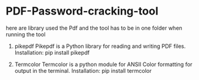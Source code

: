 # PDF-Password-cracking-tool
here are library used 
the Pdf and the tool has to be in one folder when running the tool
1. pikepdf
Pikepdf is a Python library for reading and writing PDF files.
Installation: pip install pikepdf

2. Termcolor
Termcolor is a python module for ANSII Color formatting for output in the terminal.
Installation: pip install termcolor
